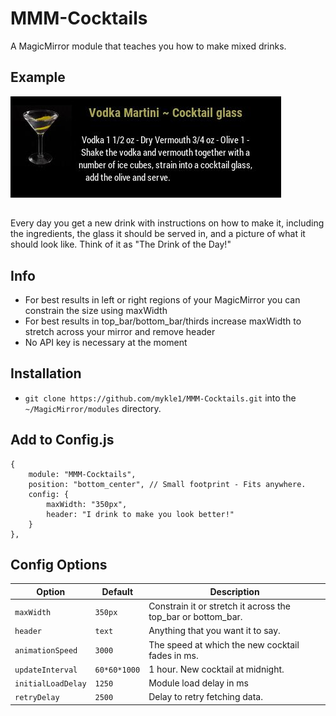 # MMM-Cocktails
A MagicMirror module that teaches you how to make mixed drinks.

## Example 

![](pic.JPG)
##
Every day you get a new drink with instructions on how to make it, including the ingredients, the glass it should be served in, and a picture of what it should look like. Think of it as "The Drink of the Day!"

## Info

* For best results in left or right regions of your MagicMirror you can constrain the size using maxWidth
* For best results in top_bar/bottom_bar/thirds increase maxWidth to stretch across your mirror and remove header
* No API key is necessary at the moment

## Installation

* `git clone https://github.com/mykle1/MMM-Cocktails.git` into the `~/MagicMirror/modules` directory.

## Add to Config.js

    {
        module: "MMM-Cocktails",
        position: "bottom_center", // Small footprint - Fits anywhere.
        config: {
            maxWidth: "350px",
            header: "I drink to make you look better!"
        }
    },

## Config Options

| **Option** | **Default** | **Description** |
| --- | --- | --- |
| `maxWidth` | `350px` | Constrain it or stretch it across the top_bar or bottom_bar. |
| `header` | `text` | Anything that you want it to say. |
| `animationSpeed` | `3000` | The speed at which the new cocktail fades in ms. |
| `updateInterval` | `60*60*1000` | 1 hour. New cocktail at midnight. |
| `initialLoadDelay` | `1250` | Module load delay in ms |
| `retryDelay` | `2500`  |Delay to retry fetching data. |
